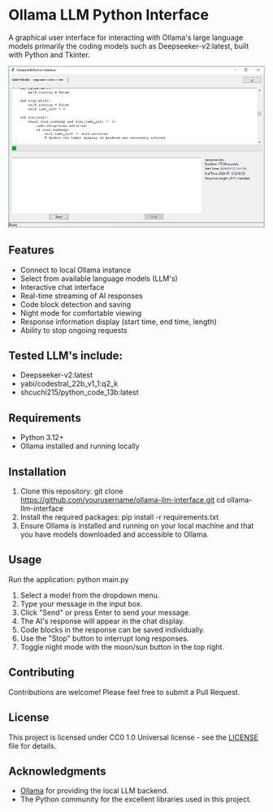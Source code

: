 # Ollama LLM Python Interface

A graphical user interface for interacting with Ollama's large language models primarily the coding models such as Deepseeker-v2:latest, built with Python and Tkinter.

![Ollama LLM Python Interface Screenshot](screenshot.png)

## Features

- Connect to local Ollama instance
- Select from available language models (LLM's)
- Interactive chat interface
- Real-time streaming of AI responses
- Code block detection and saving
- Night mode for comfortable viewing
- Response information display (start time, end time, length)
- Ability to stop ongoing requests

## Tested LLM's include:

- Deepseeker-v2:latest
- yabi/codestral_22b_v1_1:q2_k
- shcuchi215/python_code_13b:latest

## Requirements

- Python 3.12+
- Ollama installed and running locally

## Installation

1. Clone this repository:
   git clone https://github.com/yourusername/ollama-llm-interface.git
   cd ollama-llm-interface
2. Install the required packages:
   pip install -r requirements.txt
3. Ensure Ollama is installed and running on your local machine and that you have models downloaded and accessible to Ollama.

## Usage

Run the application:
  python main.py

1. Select a model from the dropdown menu.
2. Type your message in the input box.
3. Click "Send" or press Enter to send your message.
4. The AI's response will appear in the chat display.
5. Code blocks in the response can be saved individually.
6. Use the "Stop" button to interrupt long responses.
7. Toggle night mode with the moon/sun button in the top right.

## Contributing

Contributions are welcome! Please feel free to submit a Pull Request.

## License

This project is licensed under CC0 1.0 Universal license - see the [LICENSE](LICENSE) file for details.

## Acknowledgments

- [Ollama](https://github.com/jmorganca/ollama) for providing the local LLM backend.
- The Python community for the excellent libraries used in this project.
